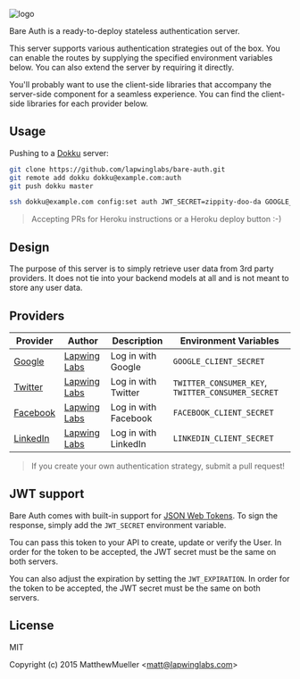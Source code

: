 
![logo](https://cldup.com/8aMWTku75W.png)

  Bare Auth is a ready-to-deploy stateless authentication server.

  This server supports various authentication strategies out of the box.
  You can enable the routes by supplying the specified environment
  variables below. You can also extend the server by requiring it directly.

  You'll probably want to use the client-side libraries that accompany the
  server-side component for a seamless experience. You can find the client-side
  libraries for each provider below.

## Usage

Pushing to a [Dokku](https://github.com/progrium/dokku) server:

```bash
git clone https://github.com/lapwinglabs/bare-auth.git
git remote add dokku dokku@example.com:auth
git push dokku master

ssh dokku@example.com config:set auth JWT_SECRET=zippity-doo-da GOOGLE_CLIENT_SECRET=...
```

> Accepting PRs for Heroku instructions or a Heroku deploy button :-)

## Design

  The purpose of this server is to simply retrieve user data from 3rd
  party providers. It does not tie into your backend models at all
  and is not meant to store any user data.

## Providers

Provider | Author | Description | Environment Variables
-------- | ------ | ----------- | ---------------------
[Google](https://github.com/lapwinglabs/bare-auth-google) | [Lapwing Labs](https://github.com/lapwinglabs) | Log in with Google | `GOOGLE_CLIENT_SECRET`
[Twitter](https://github.com/lapwinglabs/bare-auth-twitter) | [Lapwing Labs](https://github.com/lapwinglabs) | Log in with Twitter | `TWITTER_CONSUMER_KEY`, `TWITTER_CONSUMER_SECRET`
[Facebook](https://github.com/lapwinglabs/bare-auth-facebook) | [Lapwing Labs](https://github.com/lapwinglabs) | Log in with Facebook | `FACEBOOK_CLIENT_SECRET`
[LinkedIn](https://github.com/lapwinglabs/bare-auth-linkedin) | [Lapwing Labs](https://github.com/lapwinglabs) | Log in with LinkedIn | `LINKEDIN_CLIENT_SECRET`

> If you create your own authentication strategy, submit a pull request!

## JWT support

Bare Auth comes with built-in support for [JSON Web Tokens](http://jwt.io).
To sign the response, simply add the `JWT_SECRET` environment variable.

Tou can pass this token to your API to create, update or verify the User.
In order for the token to be accepted, the JWT secret must be the same
on both servers.

You can also adjust the expiration by setting the `JWT_EXPIRATION`. In order for the
token to be accepted, the JWT secret must be the same on both servers.

## License

MIT

Copyright (c) 2015 MatthewMueller &lt;matt@lapwinglabs.com&gt;
